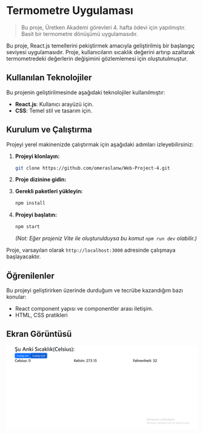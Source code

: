 # Termometre Uygulaması

> Bu proje, Üretken Akademi görevleri 4. hafta ödevi için yapılmıştır. Basit bir termometre dönüşümü uygulamasıdır.

Bu proje, React.js temellerini pekiştirmek amacıyla geliştirilmiş bir başlangıç seviyesi uygulamasıdır. Proje, kullanıcıların sıcaklık değerini artırıp azaltarak termometredeki değerlerin değişimini gözlemlemesi için oluştutulmuştur.

## Kullanılan Teknolojiler

Bu projenin geliştirilmesinde aşağıdaki teknolojiler kullanılmıştır:

- **React.js**: Kullanıcı arayüzü için.
- **CSS**: Temel stil ve tasarım için.

## Kurulum ve Çalıştırma

Projeyi yerel makinenizde çalıştırmak için aşağıdaki adımları izleyebilirsiniz:

1.  **Projeyi klonlayın:**
    ```sh
    git clone https://github.com/omeraslanw/Web-Project-4.git
    ```

2.  **Proje dizinine gidin:**

3.  **Gerekli paketleri yükleyin:**
    ```sh
    npm install
    ```

4.  **Projeyi başlatın:**
    ```sh
    npm start
    ```
    *(Not: Eğer projeniz Vite ile oluşturulduysa bu komut `npm run dev` olabilir.)*

Proje, varsayılan olarak `http://localhost:3000` adresinde çalışmaya başlayacaktır.

## Öğrenilenler

Bu projeyi geliştirirken üzerinde durduğum ve tecrübe kazandığım bazı konular:

- React component yapısı ve componentler arası iletişim.
- HTML, CSS pratikleri

## Ekran Görüntüsü

![Proje Ekran Görüntüsü](https://github.com/omeraslanw/Web-Project-4/blob/main/termo.png)
